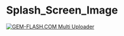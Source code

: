 # Splash_Screen_Image





<a href="#"><img src="https://img.gem-flash.com/images/29159098790913773999.png" border="0" alt="GEM-FLASH.COM Multi Uploader" /></a>
















